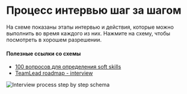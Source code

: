 
# Процесс интервью шаг за шагом

На схеме показаны этапы интервью и действия, которые можно выполнить во время каждого из них. 
Нажмите на схему, чтобы посмотреть в хорошем разрешении.
#### Полезные ссылки со схемы
* [100 вопросов для определения soft skills](https://hurma.work/ru/blog/100-questions-for-soft-skills-evaluation/?fbclid=IwAR3WEQPXFu65KJqdH0W98jRizHxhKT38Ye-w1V8s-VGqEsZjn_pyLIsGs6M)
* [TeamLead roadmap - interview](https://tlroadmap.io/roles/people-manager/people-management/hiring/interview.html)

![Interview process step by step schema](interview-process-step-by-step.png)
